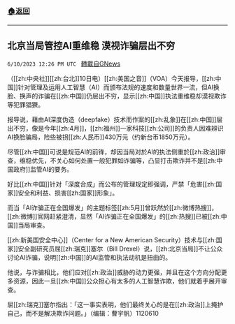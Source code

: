 ###  [:house:返回](README.md)
---


## 北京当局管控AI重维稳  漠视诈骗层出不穷
`6/10/2023 12:26 PM UTC ` [轉載自GNews](https://gnews.org/articles/1373519)


（[[zh:中央社]][[zh:台北]]10日电）[[zh:美国之音]]（VOA）今天报导，[[zh:中国]]针对管理及运用人工智慧（AI）而颁布法规的速度和数量世界一流，但AI换脸、换声的诈骗在[[zh:中国]]仍层出不穷，显示[[zh:中国]]执法重维稳却漠视欺诈等犯罪猖獗。

报导说，藉由AI深度伪造（deepfake）技术而作案的[[zh:乱象]]在[[zh:中国]]层出不穷，像是今年[[zh:4月]]，[[zh:福州]]一家科技[[zh:公司]]的负责人因难辨识AI换脸骗局，险些被拐[[zh:人民币]]430万元（约新台币1850万元）。

尽管[[zh:中国]]可说是规范AI的前锋，却因当局对於AI的执法侧重於[[zh:政治]]审查，维稳优先，不关心如何处置一般犯罪如诈骗等，凸显打击欺诈并不是[[zh:中国政府]]监管AI的要务。

好比[[zh:中国]]针对「深度合成」而公布的管理规定即强调，严禁「危害[[zh:国家]]安全和利益、损害[[zh:国家]]形象」。

而当「AI诈骗正在全国爆发」的主题标签[[zh:5月]]曾跃然於[[zh:微博热搜]]，[[zh:微博]]官网赶紧澄清，显然「AI诈骗正在全国爆发」的[[zh:热搜]]已被[[zh:中国]]当局审查。

[[zh:新美国安全中心]]（Center for a New American Security）技术与[[zh:国家]]安全副研究员屈[[zh:瑞克]]塞尔（Bill Drexel）说，[[zh:北京当局]]不让公众讨论AI诈骗，说明[[zh:中国]]的AI监管和执法动机是扭曲的。

他说，与诈骗相比，他们应对[[zh:政治]]威胁的动力更强，并且在这个方向分配更多资源，因此一旦[[zh:中国]]公众担心有太多的人工智慧诈欺，他们就着手展开审查。

屈[[zh:瑞克]]塞尔指出：「这一事实表明，他们最终关心的是在[[zh:政治]]上掩护自己，而不是解决欺诈问题。」（编辑：曹宇帆）1120610

